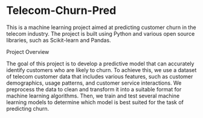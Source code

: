 # Telecom-Churn-Pred
This is a machine learning project aimed at predicting customer churn in the telecom industry. The project is built using Python and various open source libraries, such as Scikit-learn and Pandas. 

Project Overview 

The goal of this project is to develop a predictive model that can accurately identify customers who are likely to churn. To achieve this, we use a dataset of telecom customer data that includes various features, such as customer demographics, usage patterns, and customer service interactions. We preprocess the data to clean and transform it into a suitable format for machine learning algorithms. Then, we train and test several machine learning models to determine which model is best suited for the task of predicting churn.

